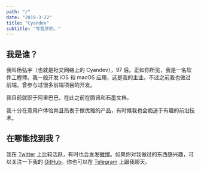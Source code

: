 ```yaml
---
path: "/"
date: "2019-3-22"
title: "Cyandev"
subtitle: "写程序的。"
---
```


## 我是谁？

我叫杨弘宇（也就是社交网络上的 Cyandev），97 后。正如你所见，我是一名软件工程师。我一般开发 iOS 和 macOS 应用，这是我的主业。不过之前我也做过前端，曾参与过很多前端项目的开发。

我目前就职于阿里巴巴，在此之前在腾讯和石墨文档。

我十分在意用户体验并且热衷于做优雅的产品，有时候我也会痴迷于有趣的前沿技术。

## 在哪能找到我？

我在 [Twitter](https://twitter.com/unixzii) 上比较活跃，有时也会发发[微博](https://www.weibo.com/2834711045)。如果你对我做过的东西感兴趣，可以关注一下我的 [GitHub](https://github.com/unixzii)。你也可以在 [Telegram](https://t.me/cyandev) 上跟我聊天。